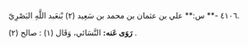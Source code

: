 ٤١٠٦ -** س:** علي بن عثمان بن محمد بن سَعِيد (٢) بْنعَبد اللَّهِ البَصْرِيّ.

**رَوَى عَنه:** النَّسَائي، وَقَال (١) : صالح (٢) .